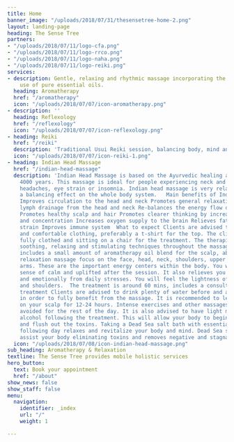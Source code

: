 ```yaml
---
title: Home
banner_image: "/uploads/2018/07/31/thesensetree-home-2.png"
layout: landing-page
heading: The Sense Tree
partners:
- "/uploads/2018/07/11/logo-cfa.png"
- "/uploads/2018/07/11/logo-rrco.png"
- "/uploads/2018/07/11/logo-naha.png"
- "/uploads/2018/07/11/logo-reiki.png"
services:
- description: Gentle, relaxing and rhythmic massage incorporating the therapeutic
    use of pure essential oils.
  heading: Aromatherapy
  href: "/aromatherapy"
  icon: "/uploads/2018/07/07/icon-aromatherapy.png"
- description: ''
  heading: Reflexology
  href: "/reflexology"
  icon: "/uploads/2018/07/07/icon-reflexology.png"
- heading: Reiki
  href: "/reiki"
  description: 'Traditional Usui Reiki session, balancing body, mind and spirit. '
  icon: "/uploads/2018/07/07/icon-reiki-1.png"
- heading: Indian Head Massage
  href: "/indian-head-massage"
  description: 'Indian Head Massage is based on the Ayurvedic healing and dates back
    4000 years. This massage is ideal for people experiencing neck and shoulder tension,
    headaches, eye strain or insomnia. Indian head massage is very relaxing and has
    a balancing effect on the whole body system.   Main benefits of Indian Head Massage:
    Improves circulation to the head and neck Promotes general relaxation Improves
    lymph drainage from the head and neck Re-balances the energy flow of the body
    Promotes healthy scalp and hair Promotes clearer thinking by increasing alertness
    and concentration Increases oxygen supply to the brain Relieves fatigue and eye
    strain Improves immune system  What to expect Clients are advised to come in casual
    and comfortable clothing, preferably a t-shirt for the top. The client will be
    fully clothed and sitting on a chair for the treatment. The therapist will perform
    soothing, relaxing and stimulating techniques throughout the massage. The treatment
    includes a small amount of aromatherapy oil blend for the scalp, about ¼ teaspoon.This
    relaxation massage focus on the face, head, neck, shoulders, upper back and upper
    arms. These are the important energy centers within the body. You will feel a
    sense of calm and uplifted after the session. It also relieves you physically
    and emotionally from daily stresses. You will feel the lightness of  your neck
    and shoulders.  The treatment is around 60 mins, includes a consultation and massage.   After
    treatment Clients are advised to drink plenty of water before and after massage
    in order to fully benefit from the massage. It is recommended to leave the oil
    on your scalp for 12-24 hours. Intense exercises and other massages should be
    avoided for the rest of the day. It is also advised to have light meals and avoid
    alcohol following the treatment. This will allow your body to begin detoxification
    and flush out the toxins. Taking a Dead Sea salt bath with essential oils the
    following day relaxes and revitalize your body and mind. Dead Sea salt bath will
    assist your body eliminating toxins and removes negative and stagnant energies'
  icon: "/uploads/2018/07/08/icon-indian-head-massage.png"
sub_heading: Aromatherapy & Relaxation
textline: The Sense Tree provides mobile holistic services
hero_button:
  text: Book your appointment
  href: "/about"
show_news: false
show_staff: false
menu:
  navigation:
    identifier: _index
    url: "/"
    weight: 1

---
```

